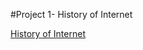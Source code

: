 #Project 1- History of Internet


[History of Internet](https://historyofinternet.z13.web.core.windows.net/Article4.html)
